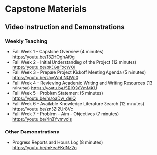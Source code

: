 # Capstone Materials

## Video Instruction and Demonstrations

### Weekly Teaching

* Fall Week 1 - Capstone Overview (4 minutes) https://youtu.be/13ZHOghAi9g
* Fall Week 2 - Initial Understanding of the Project (12 minutes) https://youtu.be/pkEGaFxcWOI
* Fall Week 3 - Prepare Project Kickoff Meeting Agenda (5 minutes) https://youtu.be/UoyWnLNQWI0
* Fall Week 4 - Reviewing Academic Writing and Writing Resources (13 minutes) https://youtu.be/5BIO3XYmMKU
* Fall Week 5 - Problem Statement (5 minutes) https://youtu.be/maoaDw_deiQ
* Fall Week 6 - Available Knowledge Literature Search (12 minutes) https://youtu.be/zn3Zl2Ur8Vc
* Fall Week 7 - Problem - Aim - Objectives (7 minutes) https://youtu.be/rInBYymvcIs

### Other Demonstrations

* Progress Reports and Hours Log (8 minutes) https://youtu.be/mKeaFKdNz2o
